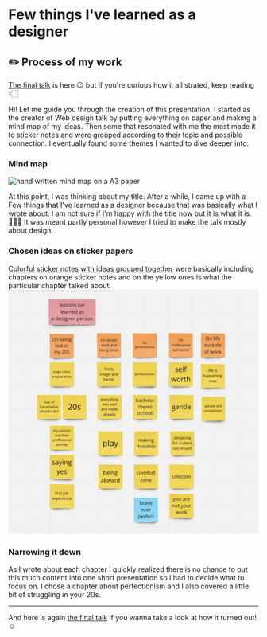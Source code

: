 # Few things I've learned as a designer
## ✏️ Process of my work 

[The final talk](index.md) is here 😉 but if you're curious how it all strated, keep reading👇🏻 <!-- 06-storytelling
/index.md -->

<!-- Treat this as the case study to your article/talk/presentation. Document, discuss, and show your process (mind maps, chunking, draft and revised content, links to resources, etc.) -->
<!-- Preparing a conference talk: https://adactio.com/journal/14363 -->
<!-- A refresher about case studies: https://thegymnasium.com/courses/take5/taking-your-portfolio-case-studies-to-the-next-level -->
 
Hi! Let me guide you through the creation of this presentation. I started as the creator of Web design talk by putting everything on paper and making a mind map of my ideas. Then some that resonated with me the most made it to sticker notes and were grouped according to their topic and possible connection. I eventually found some themes I wanted to dive deeper into.

### Mind map
![hand written mind map on a A3 paper](https://user-images.githubusercontent.com/116082661/225023187-ce120fea-d18a-4f6a-b95b-b555148357c6.png)

At this point, I was thinking about my title. After a while, I came up with a Few things that I've learned as a designer because that was basically what I wrote about. I am not sure if I'm happy with the title now but it is what it is.🤷🏼‍♀️ It was meant partly personal however I tried to make the talk mostly about design. 

### Chosen ideas on sticker papers
[Colorful sticker notes with ideas grouped together](Untitled.pdf) were basically including chapters on orange sticker notes and on the yellow ones is what the particular chapter talked about. 
![image](Screenshot%202023-03-07%20at%2010.22.55.png)

### Narrowing it down

As I wrote about each chapter I quickly realized there is no chance to put this much content into one short presentation so I had to decide what to focus on. I chose a chapter about perfectionism and I also covered a little bit of struggling in your 20s. 

--- 
 And here is again [the final talk](index.md) if you wanna take a look at how it turned out! ☺️
